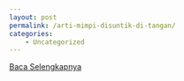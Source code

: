 ```yaml
---
layout: post
permalink: /arti-mimpi-disuntik-di-tangan/
categories:
    - Uncategorized
---
```


[Baca Selengkapnya](/01)